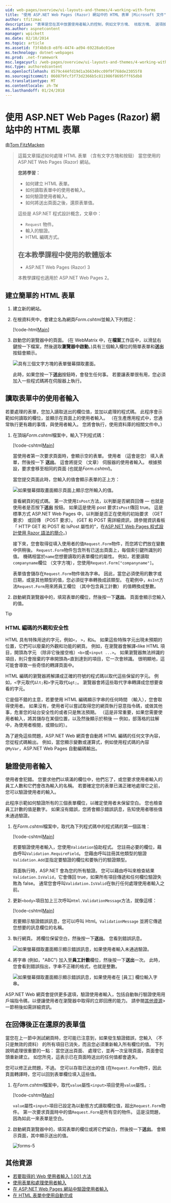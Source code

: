 ```yaml
---
uid: web-pages/overview/ui-layouts-and-themes/4-working-with-forms
title: "使用 ASP.NET Web Pages (Razor) 網站中的 HTML 表單 |Microsoft 文件"
author: tfitzmac
description: "表單是您在其中放置使用者輸入的控制，例如文字方塊、 核取方塊、 選項按鈕和下拉式清單的 HTML 文件區段。 使用表單北..."
ms.author: aspnetcontent
manager: wpickett
ms.date: 02/10/2014
ms.topic: article
ms.assetid: f3f4b8c8-e8f6-4474-ad94-69228a6c01ee
ms.technology: dotnet-webpages
ms.prod: .net-framework
msc.legacyurl: /web-pages/overview/ui-layouts-and-themes/4-working-with-forms
msc.type: authoredcontent
ms.openlocfilehash: 8579c444fd19d1a366349cc09f9f768de23055f8
ms.sourcegitcommit: 060879fcf3f73d2366b5c811986f8695fff65db8
ms.translationtype: MT
ms.contentlocale: zh-TW
ms.lasthandoff: 01/24/2018
---
```

<a name="working-with-html-forms-in-aspnet-web-pages-razor-sites"></a>使用 ASP.NET Web Pages (Razor) 網站中的 HTML 表單
====================
由[Tom FitzMacken](https://github.com/tfitzmac)

> 這篇文章描述如何處理 HTML 表單 （含有文字方塊和按鈕） 當您使用的 ASP.NET Web Pages (Razor) 網站。
> 
> **您將學習：** 
> 
> - 如何建立 HTML 表單。
> - 如何讀取表單中的使用者輸入。
> - 如何驗證使用者輸入。
> - 如何將送出頁面之後，還原表單值。
> 
> 這些是 ASP.NET 程式設計概念，文章中：
> 
> - `Request` 物件。
> - 輸入的驗證。
> - HTML 編碼方式。
>   
> 
> ## <a name="software-versions-used-in-the-tutorial"></a>在本教學課程中使用的軟體版本
> 
> 
> - ASP.NET Web Pages (Razor) 3
>   
> 
> 本教學課程也適用於 ASP.NET Web Pages 2。


## <a name="creating-a-simple-html-form"></a>建立簡單的 HTML 表單

1. 建立新的網站。
2. 在根資料夾中，會建立名為網頁*Form.cshtml*並輸入下列標記：

    [!code-html[Main](4-working-with-forms/samples/sample1.html)]
3. 啟動您的瀏覽器中的頁面。 (在 WebMatrix 中，在**檔案**工作區中，以滑鼠右鍵按一下檔案，然後選取**瀏覽器中啟動**。)具有三個輸入欄位的簡單表單和**送出**按鈕會顯示。

    ![具有三個文字方塊的表單螢幕擷取畫面。](4-working-with-forms/_static/image1.jpg)

    此時，如果您按一下**送出**按鈕時，會發生任何事。 若要讓表單很有用，您必須加入一些程式碼將在伺服器上執行。

## <a name="reading-user-input-from-the-form"></a>讀取表單中的使用者輸入

若要處理的表單，您加入讀取送出的欄位值，並加以處理的程式碼。 此程序會示範如何讀取的欄位，並顯示在頁面上的使用者輸入。 （在生產應用程式中，您通常執行更有趣的事情，與使用者輸入。 您將會執行，使用資料庫的相關文件中。）

1. 在頂端*Form.cshtml*檔案中，輸入下列程式碼：

    [!code-cshtml[Main](4-working-with-forms/samples/sample2.cshtml)]

    當使用者第一次要求頁面時，會顯示空的表單。 使用者 （這會是您） 填入表單，然後按一下 **送出**。 這會將提交 （文章） 伺服器的使用者輸入。 根據預設，要求會移至相同的頁面 (也就是*Form.cshtml*)。

    當您提交頁面此時，您輸入的值會顯示表單的正上方：

    ![如果螢幕擷取畫面顯示頁面上顯示您所輸入的值。](4-working-with-forms/_static/image2.jpg)

    查看網頁的程式碼。 第一次使用`IsPost`方法，以判斷是否網頁回傳 &#8212; 也就是使用者是否按下**送出** 按鈕。 如果這是使用 post 要求`IsPost`傳回 true。 這是標準方式 ASP.NET Web Pages 中，以判斷是否正在使用的初始要求 （GET 要求） 或回傳 （POST 要求）。 (GET 和 POST 需詳細資訊，請參閱資訊看板 「 HTTP GET 和 POST 和 IsPost 屬性的"，在[ASP.NET Web Pages 程式設計使用 Razor 語法的簡介](https://go.microsoft.com/fwlink/?LinkId=202890#SB_HttpGetPost)。)

    接下來，您會取得從填入使用者的值`Request.Form`物件，而您將它們放在變數中供稍後。 `Request.Form`物件包含所有已送出頁面上，每個索引鍵所識別的值。 機碼相當於`name`您想要讀取的表單欄位的屬性。 例如，若要讀取`companyname`欄位 （文字方塊），您使用`Request.Form["companyname"]`。

    表單值會儲存在`Request.Form`物件做為字串。 因此，當您必須使用的數字或日期，或是其他類型的值，您必須從字串轉換成該類型。 在範例中，`AsInt`方法`Request.Form`用來將員工欄位 （其中包含員工計數） 的值轉換成整數。
2. 啟動網頁瀏覽器中的，填寫表單的欄位，然後按一下**送出**。 頁面會顯示您輸入的值。

> [!TIP] 
> 
> <a id="SB_HTMLEncoding"></a>
> ### <a name="html-encoding-for-appearance-and-security"></a>HTML 編碼的外觀和安全性
> 
> HTML 具有特殊用途的字元，例如`<`， `>`，和`&`。 如果這些特殊字元出現未預期的位置，它們可以廢棄的外觀和功能的網頁。 例如，在瀏覽器會解譯`<`like HTML 項目，開頭為字元 （除非它後接空格）`<b>`或`<input ...>`。 如果瀏覽器無法辨識的項目，則只會捨棄的字串開頭為`<`直到達到的項目，它一次會辨識。 很明顯地，這可能會導致一些奇怪的轉譯頁面中。
> 
> HTML 編碼的瀏覽器將解譯成正確的符號的程式碼以取代這些保留的字元。 例如，`<`字元取代`&lt;`和`>`字元取代`&gt;`。 瀏覽器會將這些取代字串轉譯成您想要查看的字元。
> 
> 它是個不錯的主意，若要使用 HTML 編碼顯示字串的任何時間 （輸入），您會取得使用者。 如果沒有，使用者可以嘗試取得您的網頁執行惡意指令碼，或做其他事，危害您的站台安全性的或者只是無法預期。 （這是非常重要，如果您需要使用者輸入，將其儲存在某個位置，以及然後顯示於稍後 &#8212; 例如，部落格的註解中，為使用者檢閱，或類似的）。
> 
> 為了避免這些問題，ASP.NET Web 網頁會自動將 HTML 編碼的任何文字內容，您從程式碼輸出。 例如，當您顯示變數或運算式，例如使用程式碼的內容`@MyVar`，ASP.NET Web Pages 自動編碼輸出。


## <a name="validating-user-input"></a>驗證使用者輸入

使用者會犯錯。 您要求他們以填滿的欄位中，他們忘了，或您要求使用者輸入的員工人數和它們會改為輸入的名稱。 若要確定您的表單已滿正確地處理它之前，您可以驗證使用者的輸入。

此程序示範如何驗證所有的三個表單欄位，以確定使用者未保留空白。 您也檢查員工計數的值是數字。 如果沒有錯誤，您將會顯示錯誤訊息，告知使用者哪些值未通過驗證。

1. 在*Form.cshtml*檔案中，取代為下列程式碼中的程式碼的第一個區塊： 

    [!code-cshtml[Main](4-working-with-forms/samples/sample3.cshtml)]

    若要驗證使用者輸入，您使用`Validation`協助程式。 您註冊必要的欄位，藉由呼叫`Validation.RequireField`。 您藉由呼叫註冊其他類型的驗證`Validation.Add`並指定要驗證的欄位和要執行的驗證類型。

    頁面執行時，ASP.NET 會為您的所有驗證。 您可以藉由呼叫來檢查結果`Validation.IsValid`，它會傳回 true，如果所有項目傳遞和任何欄位驗證失敗為 false。 通常您會呼叫`Validation.IsValid`在執行任何處理使用者輸入之前。
2. 更新`<body>`項目加上三次呼叫`Html.ValidationMessage`方法，就像這樣：

    [!code-cshtml[Main](4-working-with-forms/samples/sample4.cshtml?highlight=8,13,18)]

    若要顯示驗證錯誤訊息，您可以呼叫 Html。`ValidationMessage` 並將它傳遞您想要的訊息欄位的名稱。
3. 執行網頁。 將欄位保留空白，然後按一下**送出**。 您看到錯誤訊息。

    ![如果螢幕擷取畫面顯示顯示錯誤訊息，如果使用者輸入未通過驗證。](4-working-with-forms/_static/image3.jpg)
4. 將字串 (例如，"ABC") 加入至**員工計數**欄位，然後按一下**送出**一次。 此時，您會看到錯誤指出，字串不正確的格式，也就是整數。

    ![如果螢幕擷取畫面顯示顯示錯誤訊息，如果使用者在 [員工] 欄位輸入字串。](4-working-with-forms/_static/image4.jpg)

ASP.NET Web 網頁會提供更多選項，驗證使用者輸入，包括自動執行驗證使用用戶端指令碼，以便讓使用者在瀏覽器中取得的立即回應的能力。 請參閱[其他資源](#Additional_Resources)> 一節稍後如需詳細資訊。

## <a name="restoring-form-values-after-postbacks"></a>在回傳後正在還原的表單值

當您在上一節中測試網頁時，您可能已注意到，如果發生驗證錯誤，您輸入 （不只是無效的資料） 的所有項目已消失，而且您必須重新輸入所有欄位的值。 下列說明處理很重要的一點： 當您送出頁面、 處理它，並再一次呈現頁面，頁面會從頭重新建立。 如您所見，這表示已在頁面時送出的任何值都會遺失。

您可以修正此問題，不過。 您可以存取已送出的值 (在`Request.Form`物件，因此頁面轉譯時，您可以回到表單欄位填入這些值。

1. 在*Form.cshtml*檔案中，取代`value`屬性`<input>`項目使用`value`屬性。: 

    [!code-cshtml[Main](4-working-with-forms/samples/sample5.cshtml?highlight=13,19,25)]

    `value`屬性`<input>`項目已設定為以動態方式讀取欄位值，超出`Request.Form`物件。 第一次要求頁面時中的值`Request.Form`是所有空的物件。 這是沒問題，因為如此一來表單是空白。
2. 啟動網頁瀏覽器中的，填寫表單的欄位或將它們留白，然後按一下**送出**。 會顯示頁面，其中顯示送出的值。

    ![forms-5](4-working-with-forms/_static/image5.jpg)

<a id="Additional_Resources"></a>
## <a name="additional-resources"></a>其他資源

- [若要取得的 Web 使用者輸入 1,001 方法](https://msdn.microsoft.com/library/ms971057.aspx)
- [使用表單和處理使用者輸入](https://msdn.microsoft.com/library/ms525182(VS.90).aspx)
- [在 ASP.NET Web Pages 網站中驗證使用者輸入](https://go.microsoft.com/fwlink/?LinkId=253002)
- [在 HTML 表單中使用自動完成](https://msdn.microsoft.com/library/ms533032(VS.85).aspx)
